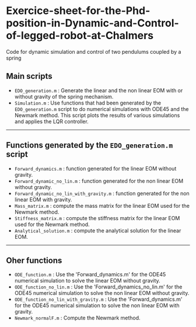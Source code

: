 # Exercice-sheet-for-the-Phd-position-in-Dynamic-and-Control-of-legged-robot-at-Chalmers
Code for dynamic simulation and control of two pendulums coupled by a spring
## Main scripts
- `EDO_generation.m` : Generate the linear and the non linear EOM with or without gravity of the spring mechanism.
- `Simulation.m` : Use functions that had been generated by the `EDO_generation.m` script to do numerical simulations with ODE45 and the Newmark method. This script plots the results of various simulations and applies the LQR controller.

---
## Functions generated by the `EDO_generation.m` script
- `Forward_dynamics.m` : function generated for the linear EOM without gravity.
- `Forward_dynamic_no_lin.m` : function generated for the non linear EOM without gravity.
- `Forward_dynamic_no_lin_with_gravity.m` : function generated for the non linear EOM with gravity.
- `Mass_matrix.m` : compute the mass matrix for the linear EOM used for the Newmark method.
- `Stiffness_matrix.m` : compute the stiffness matrix for the linear EOM used for the Newmark method.
- `Analytical_solution.m` : compute the analytical solution for the linear EOM.

---
## Oher functions
- `ODE_function.m` : Use the 'Forward_dynamics.m' for the ODE45 numerical simulation to solve the linear EOM without gravity.
- `ODE_function_no_lin.m` : Use the 'Forward_dynamics_no_lin.m' for the ODE45 numerical simulation to solve the non linear EOM without gravity.
- `ODE_function_no_lin_with_gravity.m` : Use the 'Forward_dynamics.m' for the ODE45 numerical simulation to solve the non linear EOM with gravity.
- `Newmark_normalF.m` : Compute the Newmark method.
